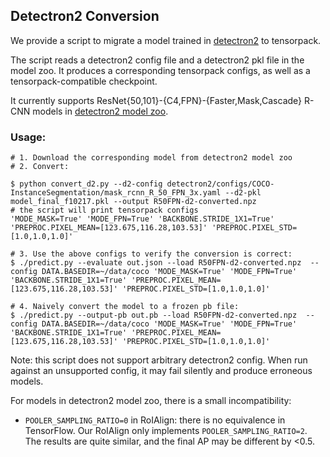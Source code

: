 ## Detectron2 Conversion

We provide a script to migrate a model trained in
[detectron2](https://github.com/facebookresearch/detectron2) to tensorpack.

The script reads a detectron2 config file and a detectron2 pkl file in the model
zoo. It produces a corresponding tensorpack configs, as well as a
tensorpack-compatible checkpoint.

It currently supports ResNet{50,101}-{C4,FPN}-{Faster,Mask,Cascade} R-CNN models
in
[detectron2 model zoo](https://github.com/facebookresearch/detectron2/blob/master/MODEL_ZOO.md).

### Usage:

```
# 1. Download the corresponding model from detectron2 model zoo
# 2. Convert:

$ python convert_d2.py --d2-config detectron2/configs/COCO-InstanceSegmentation/mask_rcnn_R_50_FPN_3x.yaml --d2-pkl model_final_f10217.pkl --output R50FPN-d2-converted.npz
# the script will print tensorpack configs
'MODE_MASK=True' 'MODE_FPN=True' 'BACKBONE.STRIDE_1X1=True' 'PREPROC.PIXEL_MEAN=[123.675,116.28,103.53]' 'PREPROC.PIXEL_STD=[1.0,1.0,1.0]'

# 3. Use the above configs to verify the conversion is correct:
$ ./predict.py --evaluate out.json --load R50FPN-d2-converted.npz  --config DATA.BASEDIR=~/data/coco 'MODE_MASK=True' 'MODE_FPN=True' 'BACKBONE.STRIDE_1X1=True' 'PREPROC.PIXEL_MEAN=[123.675,116.28,103.53]' 'PREPROC.PIXEL_STD=[1.0,1.0,1.0]'

# 4. Naively convert the model to a frozen pb file:
$ ./predict.py --output-pb out.pb --load R50FPN-d2-converted.npz  --config DATA.BASEDIR=~/data/coco 'MODE_MASK=True' 'MODE_FPN=True' 'BACKBONE.STRIDE_1X1=True' 'PREPROC.PIXEL_MEAN=[123.675,116.28,103.53]' 'PREPROC.PIXEL_STD=[1.0,1.0,1.0]'
```

Note: this script does not support arbitrary detectron2 config. When run against
an unsupported config, it may fail silently and produce erroneous models.

For models in detectron2 model zoo, there is a small incompatibility:

*   `POOLER_SAMPLING_RATIO=0` in RoIAlign: there is no equivalence in
    TensorFlow. Our RoIAlign only implements `POOLER_SAMPLING_RATIO=2`. The
    results are quite similar, and the final AP may be different by <0.5.
